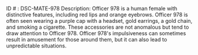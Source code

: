 ID # : DSC-MATE-978
Description: Officer 978 is a human female with distinctive features, including red lips and orange eyebrows. Officer 978 is often seen wearing a purple cap with a headset, gold earrings, a gold chain, and smoking a cigarette. These accessories are not anomalous but tend to draw attention to Officer 978. Officer 978's impulsiveness can sometimes result in amusement for those around them, but it can also lead to unpredictable situations.